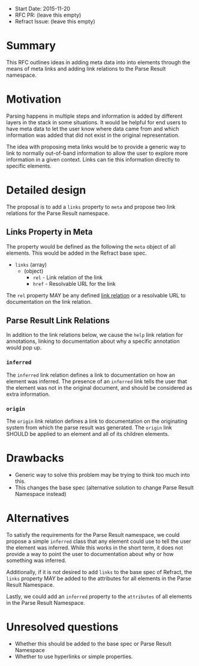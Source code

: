 - Start Date: 2015-11-20
- RFC PR: (leave this empty)
- Refract Issue: (leave this empty)

# Summary

This RFC outlines ideas in adding meta data into into elements through the
means of meta links and adding link relations to the Parse Result namespace.

# Motivation

Parsing happens in multiple steps and information is added by different layers
in the stack in some situations. It would be helpful for end users to have meta
data to let the user know where data came from and which information was added
that did not exist in the original representation.

The idea with proposing meta links would be to provide a generic way to link to
normally out-of-band information to allow the user to explore more information in a
given context. Links can tie this information directly to specific elements.

# Detailed design

The proposal is to add a `links` property to `meta` and propose two link
relations for the Parse Result namespace.

## Links Property in Meta

The property would be defined as the following the `meta` object of all
elements. This would be added in the Refract base spec.

- `links` (array)
    - (object)
        - `rel` - Link relation of the link
        - `href` - Resolvable URL for the link

The `rel` property MAY be any defined [link
relation](http://www.iana.org/assignments/link-relations/link-relations.xhtml)
or a resolvable URL to documentation on the link relation.

## Parse Result Link Relations

In addition to the link relations below, we cause the `help` link relation for
annotations, linking to documentation about why a specific annotation would pop
up.

### `inferred`

The `inferred` link relation defines a link to documentation on how an element
was inferred. The presence of an `inferred` link tells the user that the
element was not in the original document, and should be considered as extra
information.

### `origin`

The `origin` link relation defines a link to documentation on the originating
system from which the parse result was generated. The `origin` link SHOULD be
applied to an element and all of its children elements.

# Drawbacks

* Generic way to solve this problem may be trying to think too much into this.
* This changes the base spec (alternative solution to change Parse Result
Namespace instead)

# Alternatives

To satisfy the requirements for the Parse Result namespace, we could propose a
simple `inferred` class that any element could use to tell the user the element
was inferred. While this works in the short term, it does not provide a way to
point the user to documentation about why or how something was inferred.

Additionally, if it is not desired to add `links` to the base spec of Refract,
the `links` property MAY be added to the attributes for all elements in the
Parse Result Namespace.

Lastly, we could add an `inferred` property to the `attributes` of all elements
in the Parse Result Namespace.

# Unresolved questions

* Whether this should be added to the base spec or Parse Result Namespace
* Whether to use hyperlinks or simple properties.
